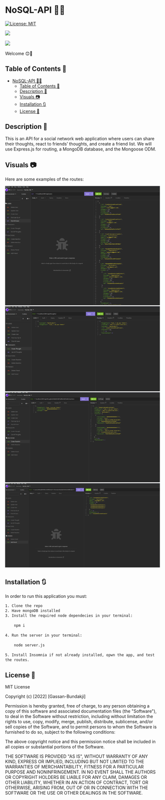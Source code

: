 # NoSQL-API 👨‍💻

[![License: MIT](https://img.shields.io/badge/License-MIT-yellow.svg)](https://opensource.org/licenses/MIT)

![](https://img.shields.io/badge/Database-MongoDB-yellow?style=flat-square&logo=mongoDB) 

![](https://img.shields.io/badge/npm%20package-mongoose-cyan?style=flat-square&logo=npm)

Welcome 😊👋

## Table of Contents 📓

- [NoSQL-API 👨‍💻](#nosql-api-)
  - [Table of Contents 📓](#table-of-contents-)
  - [Description 📝](#description-)
  - [Visuals 📷](#visuals-)
  - [Installation 🔃](#installation-)
  - [License 🔑](#license-)

## Description 📝

 This is an API for a social network web application where users can share their thoughts, react to friends’ thoughts, and create a friend list. We will use Express.js for routing, a MongoDB database, and the Mongoose ODM.

## Visuals 📷

Here are some examples of the routes:

<img src = "./assets/images/findall_users.png" width = "600px">

<br>

<img src = "./assets/images/createthought.png" width = "600px">

<br>

<img src = "./assets/images/createreaction.png" width = "600px">

<br>

<img src = "./assets/images/addfriend.png" width = "600px">
<br>


## Installation 🔃

In order to run this application you must:

    1. Clone the repo
    2. Have mongoDB installed
    3. Install the required node dependecies in your terminal:
   
        npm i

    4. Run the server in your terminal: 

        node server.js
        
    5. Install Insomnia if not already installed, opwn the app, and test the routes.

## License 🔑

MIT License

Copyright (c) [2022] [Gassan-Bundakji]

Permission is hereby granted, free of charge, to any person obtaining a copy of this software and associated documentation files (the "Software"), to deal in the Software without restriction, including without limitation the rights to use, copy, modify, merge, publish, distribute, sublicense, and/or sell copies of the Software, and to permit persons to whom the Software is furnished to do so, subject to the following conditions:

The above copyright notice and this permission notice shall be included in all copies or substantial portions of the Software.

THE SOFTWARE IS PROVIDED "AS IS", WITHOUT WARRANTY OF ANY KIND, EXPRESS OR IMPLIED, INCLUDING BUT NOT LIMITED TO THE WARRANTIES OF MERCHANTABILITY, FITNESS FOR A PARTICULAR PURPOSE AND NONINFRINGEMENT. IN NO EVENT SHALL THE AUTHORS OR COPYRIGHT HOLDERS BE LIABLE FOR ANY CLAIM, DAMAGES OR OTHER LIABILITY, WHETHER IN AN ACTION OF CONTRACT, TORT OR OTHERWISE, ARISING FROM, OUT OF OR IN CONNECTION WITH THE SOFTWARE OR THE USE OR OTHER DEALINGS IN THE SOFTWARE.